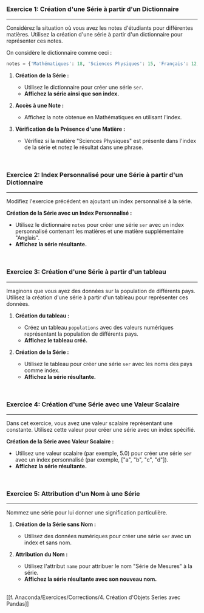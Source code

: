 ### Exercice 1: Création d'une Série à partir d'un Dictionnaire

---

Considérez la situation où vous avez les notes d'étudiants pour différentes matières. Utilisez la création d'une série à partir d'un dictionnaire pour représenter ces notes.

On considère le dictionnaire comme ceci :
```python
notes = {'Mathématiques': 18, 'Sciences Physiques': 15, 'Français': 12, 'Biologie': 16}
```

1. **Création de la Série :**
   - Utilisez le dictionnaire pour créer une série `ser`.
   - **Affichez la série ainsi que son index.**

2. **Accès à une Note :**
   - Affichez la note obtenue en Mathématiques en utilisant l'index.

3. **Vérification de la Présence d'une Matière :**
   - Vérifiez si la matière "Sciences Physiques" est présente dans l'index de la série et notez le résultat dans une phrase.

<br>

### Exercice 2: Index Personnalisé pour une Série à partir d'un Dictionnaire

---

Modifiez l'exercice précédent en ajoutant un index personnalisé à la série.

**Création de la Série avec un Index Personnalisé :**
   - Utilisez le dictionnaire `notes` pour créer une série `ser` avec un index personnalisé contenant les matières et une matière supplémentaire "Anglais".
   - **Affichez la série résultante.**

<br>

### Exercice 3: Création d'une Série à partir d'un tableau

---

Imaginons que vous ayez des données sur la population de différents pays. Utilisez la création d'une série à partir d'un tableau pour représenter ces données.

1. **Création du tableau :**
   - Créez un tableau `populations` avec des valeurs numériques représentant la population de différents pays.
   - **Affichez le tableau créé.**

2. **Création de la Série :**
   - Utilisez le tableau pour créer une série `ser` avec les noms des pays comme index.
   - **Affichez la série résultante.**

<br>

### Exercice 4: Création d'une Série avec une Valeur Scalaire

---

Dans cet exercice, vous avez une valeur scalaire représentant une constante. Utilisez cette valeur pour créer une série avec un index spécifié.

**Création de la Série avec Valeur Scalaire :**
   - Utilisez une valeur scalaire (par exemple, 5.0) pour créer une série `ser` avec un index personnalisé (par exemple, ["a", "b", "c", "d"]).
   - **Affichez la série résultante.**

<br>

### Exercice 5: Attribution d'un Nom à une Série

---

Nommez une série pour lui donner une signification particulière.

1. **Création de la Série sans Nom :**
   - Utilisez des données numériques pour créer une série `ser` avec un index et sans nom.
   
2. **Attribution du Nom :**
   - Utilisez l'attribut `name` pour attribuer le nom "Série de Mesures" à la série.
   - **Affichez la série résultante avec son nouveau nom.**

<br>
[[f. Anaconda/Exercices/Corrections/4. Création d'Objets Series avec Pandas]]